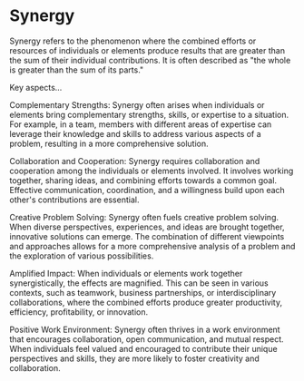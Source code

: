# Synergy

Synergy refers to the phenomenon where the combined efforts or resources of individuals or elements produce results that are greater than the sum of their individual contributions. It is often described as "the whole is greater than the sum of its parts."

Key aspects…

Complementary Strengths: Synergy often arises when individuals or elements bring complementary strengths, skills, or expertise to a situation. For example, in a team, members with different areas of expertise can leverage their knowledge and skills to address various aspects of a problem, resulting in a more comprehensive solution.

Collaboration and Cooperation: Synergy requires collaboration and cooperation among the individuals or elements involved. It involves working together, sharing ideas, and combining efforts towards a common goal. Effective communication, coordination, and a willingness build upon each other's contributions are essential.

Creative Problem Solving: Synergy often fuels creative problem solving. When diverse perspectives, experiences, and ideas are brought together, innovative solutions can emerge. The combination of different viewpoints and approaches allows for a more comprehensive analysis of a problem and the exploration of various possibilities.

Amplified Impact: When individuals or elements work together synergistically, the effects are magnified. This can be seen in various contexts, such as teamwork, business partnerships, or interdisciplinary collaborations, where the combined efforts produce greater productivity, efficiency, profitability, or innovation.

Positive Work Environment: Synergy often thrives in a work environment that encourages collaboration, open communication, and mutual respect. When individuals feel valued and encouraged to contribute their unique perspectives and skills, they are more likely to foster creativity and collaboration.
